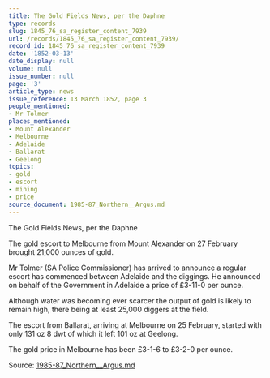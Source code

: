 ```yaml
---
title: The Gold Fields News, per the Daphne
type: records
slug: 1845_76_sa_register_content_7939
url: /records/1845_76_sa_register_content_7939/
record_id: 1845_76_sa_register_content_7939
date: '1852-03-13'
date_display: null
volume: null
issue_number: null
page: '3'
article_type: news
issue_reference: 13 March 1852, page 3
people_mentioned:
- Mr Tolmer
places_mentioned:
- Mount Alexander
- Melbourne
- Adelaide
- Ballarat
- Geelong
topics:
- gold
- escort
- mining
- price
source_document: 1985-87_Northern__Argus.md
---
```


The Gold Fields News, per the Daphne

The gold escort to Melbourne from Mount Alexander on 27 February brought 21,000 ounces of gold.

Mr Tolmer (SA Police Commissioner) has arrived to announce a regular escort has commenced between Adelaide and the diggings.  He announced on behalf of the Government in Adelaide a price of £3-11-0 per ounce.

Although water was becoming ever scarcer the output of gold is likely to remain high, there being at least 25,000 diggers at the field.

The escort from Ballarat, arriving at Melbourne on 25 February, started with only 131 oz 8 dwt of which it left 101 oz at Geelong.

The gold price in Melbourne has been £3-1-6 to £3-2-0 per ounce.

Source: [1985-87_Northern__Argus.md](/downloads/markdown/1985-87_Northern__Argus.md)
